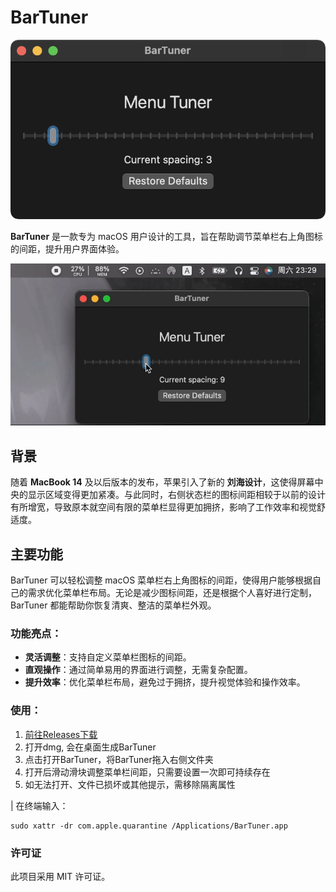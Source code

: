 # BarTuner

![img](assets/current.png)

**BarTuner** 是一款专为 macOS 用户设计的工具，旨在帮助调节菜单栏右上角图标的间距，提升用户界面体验。

![show](assets/show.gif)

## 背景

随着 **MacBook 14** 及以后版本的发布，苹果引入了新的 **刘海设计**，这使得屏幕中央的显示区域变得更加紧凑。与此同时，右侧状态栏的图标间距相较于以前的设计有所增宽，导致原本就空间有限的菜单栏显得更加拥挤，影响了工作效率和视觉舒适度。

## 主要功能

BarTuner 可以轻松调整 macOS 菜单栏右上角图标的间距，使得用户能够根据自己的需求优化菜单栏布局。无论是减少图标间距，还是根据个人喜好进行定制，BarTuner 都能帮助你恢复清爽、整洁的菜单栏外观。

### 功能亮点：
- **灵活调整**：支持自定义菜单栏图标的间距。
- **直观操作**：通过简单易用的界面进行调整，无需复杂配置。
- **提升效率**：优化菜单栏布局，避免过于拥挤，提升视觉体验和操作效率。

### 使用：

1. [前往Releases下载](https://github.com/s1xu/BarTuner/releases)
2. 打开dmg, 会在桌面生成BarTuner
3. 点击打开BarTuner，将BarTuner拖入右侧文件夹
4. 打开后滑动滑块调整菜单栏间距，只需要设置一次即可持续存在
5. 如无法打开、文件已损坏或其他提示，需移除隔离属性

| 在终端输入：
```
sudo xattr -dr com.apple.quarantine /Applications/BarTuner.app
```

### 许可证
此项目采用 MIT 许可证。

